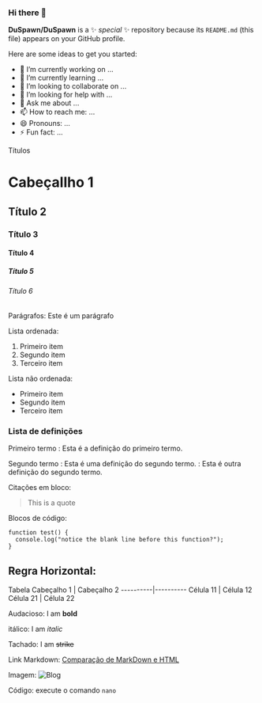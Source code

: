 ### Hi there 👋

**DuSpawn/DuSpawn** is a ✨ _special_ ✨ repository because its `README.md` (this file) appears on your GitHub profile.

Here are some ideas to get you started:

- 🔭 I’m currently working on ...
- 🌱 I’m currently learning ...
- 👯 I’m looking to collaborate on ...
- 🤔 I’m looking for help with ...
- 💬 Ask me about ...
- 📫 How to reach me: ...
- 😄 Pronouns: ...
- ⚡ Fun fact: ...

	
Títulos
# Cabeçallho 1
## Título 2
### Título 3
#### Título 4
##### Título 5
###### Título 6

Parágrafos:
Este é um parágrafo

Lista ordenada:
1. Primeiro item
2. Segundo item
3. Terceiro item


Lista não ordenada:
- Primeiro item
- Segundo item
- Terceiro item

### Lista de definições

Primeiro termo
: Esta é a definição do primeiro termo.

Segundo termo
: Esta é uma definição do segundo termo.
: Esta é outra definição do segundo termo.

Citações em bloco:
> This is a quote

Blocos de código:
```
function test() {
  console.log("notice the blank line before this function?");
}
```

Regra Horizontal:
---

Tabela
 Cabeçalho 1 | Cabeçalho 2
----------|----------
 Célula 11 | Célula 12  
 Célula 21 | Célula 22  

Audacioso:
I am **bold**

itálico:
I am *italic*

Tachado:
I am ~~strike~~

Link Markdown:
[Comparação de MarkDown e HTML](https://codingnconcepts.com/markdown/markdown-vs-html/)

Imagem:
![Blog](/img/logo.png)

Código:
execute o comando `nano`
